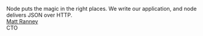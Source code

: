 Node puts the magic in the right places. We write our application, and node delivers JSON over HTTP.  
[Matt Ranney](http://voxer.com)  
CTO
